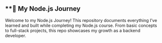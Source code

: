 **🚀 My Node.js Journey
----------------------------
Welcome to my Node.js Journey! This repository documents everything I’ve learned and built while completing my Node.js course. From basic concepts to full-stack projects, this repo showcases my growth as a backend developer.
